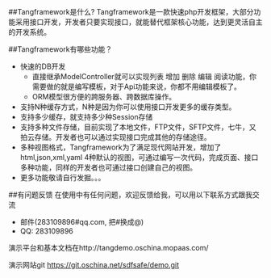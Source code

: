 ##Tangframework是什么?
Tangframework是一款快速php开发框架，大部分功能采用接口开发，开发者只要实现接口，就能替代框架核心功能，达到更灵活自主的开发系统。

##Tangframework有哪些功能？

* 快速的DB开发
    *  直接继承ModelController就可以实现列表 增加 删除 编辑 阅读功能，你需要做的就是编写模板，对于Api功能来说，你都不用编辑模板了。
    *  ORM模型很方便的跨服务器、跨数据库操作。
* 支持N种缓存方式，N种是因为你可以使用接口开发更多的缓存类型。
* 支持多少缓存，就支持多少种Session存储
* 支持多种文件存储，目前实现了本地文件，FTP文件，SFTP文件，七牛，又拍云存储。开发者也可以通过实现接口完成其他的存储途径。
* 多种视图格式，Tangframework为了满足现代网站开发，增加了html,json,xml,yaml 4种默认的视图，可通过编写一次代码，完成页面、接口多种功能，同样的开发者也可通过接口创建自己的视图。
* 更多功能敬请自行发掘。。。


##有问题反馈
在使用中有任何问题，欢迎反馈给我，可以用以下联系方式跟我交流

* 邮件(283109896#qq.com, 把#换成@)
* QQ: 283109896




演示平台和基本文档在http://tangdemo.oschina.mopaas.com/

演示网站git  https://git.oschina.net/sdfsafe/demo.git
